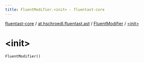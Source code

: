 ```yaml
---
title: FluentModifier.<init> - fluentast-core
---
```


[fluentast-core](../../index.html) / [at.hschroedl.fluentast.ast](../index.html) / [FluentModifier](index.html) / [&lt;init&gt;](.)

# &lt;init&gt;

`FluentModifier()`